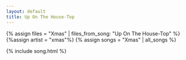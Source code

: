 ```yaml
---
layout: default
title: Up On The House-Top
---
```


{% assign files = "Xmas" | files_from_song: "Up On The House-Top" %}
{%assign artist = "xmas"%}
{% assign songs = "Xmas" | all_songs %}

 
{% include song.html %}